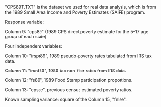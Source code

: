 "CPS89T.TXT" is the dataset we used for real data analysis, which is from the 1989 Small Area Income and Poverty Estimates (SAIPE) program.

Response variable:

Column 9: "cps89" (1989 CPS direct poverty estimate for the 5–17 age group of each state)

Four independent variables:

Column 10: "irspr89", 1989 pseudo-poverty rates tabulated from IRS tax data.

Column 11: "irsnf89", 1989 tax non-filer rates from IRS data.

Column 12: "fs89", 1989 Food Stamp participation proportions.

Column 13: "cpsse", previous census estimated poverty ratios.


Known sampling variance: square of the Column 15, "fnlse".
